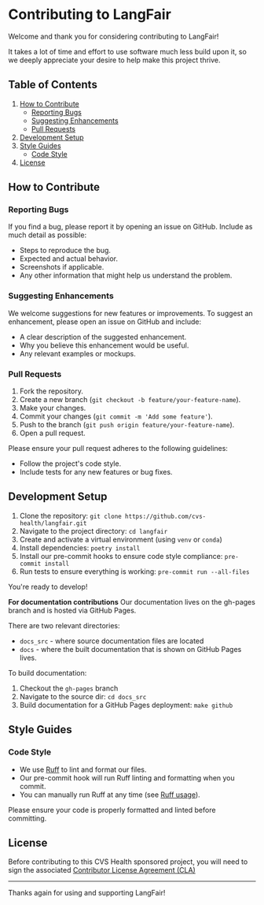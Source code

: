 # Contributing to LangFair

Welcome and thank you for considering contributing to LangFair!

It takes a lot of time and effort to use software much less build upon it, so we deeply appreciate your desire to help make this project thrive.

## Table of Contents

1. [How to Contribute](#how-to-contribute)
    - [Reporting Bugs](#reporting-bugs)
    - [Suggesting Enhancements](#suggesting-enhancements)
    - [Pull Requests](#pull-requests)
2. [Development Setup](#development-setup)
3. [Style Guides](#style-guides)
    - [Code Style](#code-style)
4. [License](#license)

## How to Contribute

### Reporting Bugs

If you find a bug, please report it by opening an issue on GitHub. Include as much detail as possible:
- Steps to reproduce the bug.
- Expected and actual behavior.
- Screenshots if applicable.
- Any other information that might help us understand the problem.

### Suggesting Enhancements

We welcome suggestions for new features or improvements. To suggest an enhancement, please open an issue on GitHub and include:
- A clear description of the suggested enhancement.
- Why you believe this enhancement would be useful.
- Any relevant examples or mockups.

### Pull Requests

1. Fork the repository.
2. Create a new branch (`git checkout -b feature/your-feature-name`).
3. Make your changes.
4. Commit your changes (`git commit -m 'Add some feature'`).
5. Push to the branch (`git push origin feature/your-feature-name`).
6. Open a pull request.

Please ensure your pull request adheres to the following guidelines:
- Follow the project's code style.
- Include tests for any new features or bug fixes.

## Development Setup

1. Clone the repository: `git clone https://github.com/cvs-health/langfair.git`
2. Navigate to the project directory: `cd langfair`
3. Create and activate a virtual environment (using `venv` or `conda`)
4. Install dependencies: `poetry install`
5. Install our pre-commit hooks to ensure code style compliance: `pre-commit install`
6. Run tests to ensure everything is working: `pre-commit run --all-files`

You're ready to develop!

**For documentation contributions**
Our documentation lives on the gh-pages branch and is hosted via GitHub Pages.

There are two relevant directories:
* `docs_src` - where source documentation files are located
* `docs` - where the built documentation that is shown on GitHub Pages lives.

To build documentation:
1. Checkout the `gh-pages` branch
2. Navigate to the source dir: `cd docs_src`
3. Build documentation for a GitHub Pages deployment: `make github`

## Style Guides

### Code Style

- We use [Ruff](https://github.com/astral-sh/ruff) to lint and format our files.
- Our pre-commit hook will run Ruff linting and formatting when you commit.
- You can manually run Ruff at any time (see [Ruff usage](https://github.com/astral-sh/ruff#usage)).

Please ensure your code is properly formatted and linted before committing.

## License

Before contributing to this CVS Health sponsored project, you will need to sign the associated [Contributor License Agreement (CLA)](https://forms.office.com/r/gMNfs4yCck)

---

Thanks again for using and supporting LangFair!